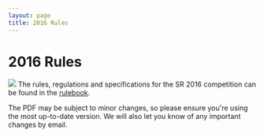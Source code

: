```yaml
---
layout: page
title: 2016 Rules
---
```


2016 Rules
==========

[<img class="left" src="/resources/2016/rulebook.png" />](/resources/2016/rulebook.pdf)
The rules, regulations and specifications for the SR 2016 competition can be
found in the [rulebook](/resources/2016/rulebook.pdf).

The PDF may be subject to minor changes, so please ensure you're using the most up-to-date version.
We will also let you know of any important changes by email.
